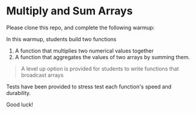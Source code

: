 # Multiply and Sum Arrays

Please clone this repo, and complete the following warmup:

In this warmup, students build two functions
1. A function that multiplies two numerical values together
2. A function that aggregates the values of two arrays by summing them.
> A level up option is provided for students to write functions that broadcast arrays

Tests have been provided to stress test each function's speed and durability.

Good luck!
